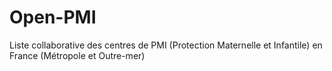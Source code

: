 # Open-PMI
Liste collaborative des centres de PMI (Protection Maternelle et Infantile) en France (Métropole et Outre-mer)
